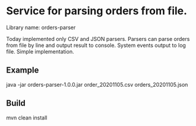 # Service for parsing orders from file.
Library name: orders-parser

Today implemented only CSV and JSON parsers.
Parsers can parse orders from file by line and output result to console.
System events output to log file.
Simple implementation.

## Example
java -jar orders-parser-1.0.0.jar order_20201105.csv orders_20201105.json

## Build
mvn clean install
